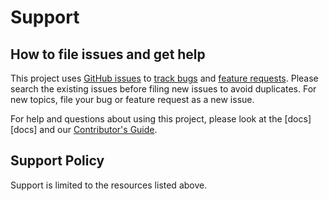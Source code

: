 # Support

## How to file issues and get help

This project uses [GitHub issues][gh-issue] to [track bugs][gh-bug] and [feature requests][gh-feature]. Please search the existing issues before filing new issues to avoid duplicates. For new topics, file your bug or feature request as a new issue.

For help and questions about using this project, please look at the [docs][docs] and our [Contributor's Guide][contributor].

## Support Policy

Support is limited to the resources listed above.

[gh-issue]: https://github.com/phughesmcr/js-template/issues/new/choose
[gh-bug]: https://github.com/phughesmcr/js-template/issues/new?assignees=&labels=Issue-Bug&template=bug_report.md&title=
[gh-feature]: https://github.com/phughesmcr/js-template/issues/new?assignees=&labels=Issue-Feature&template=Feature_Request.md&title=
[contributor]: https://github.com/phughesmcr/js-template/blob/main/CONTRIBUTING.md
